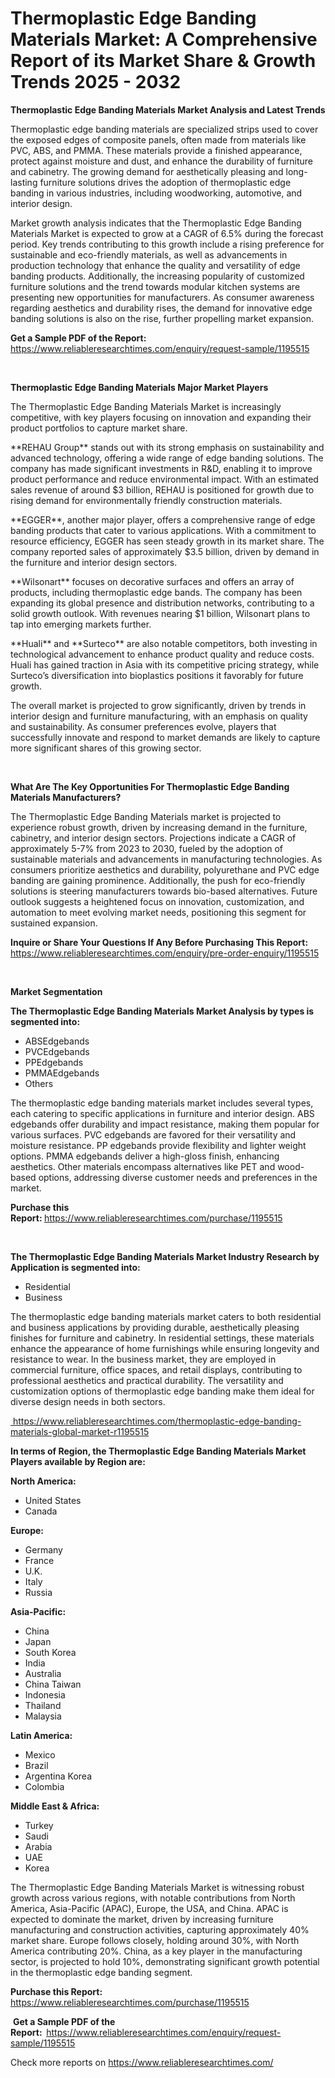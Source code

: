 <p><h1>Thermoplastic Edge Banding Materials Market: A Comprehensive Report of its Market Share & Growth Trends 2025 - 2032</h1></p><p><strong>Thermoplastic Edge Banding Materials Market Analysis and Latest Trends</strong></p>
<p><p>Thermoplastic edge banding materials are specialized strips used to cover the exposed edges of composite panels, often made from materials like PVC, ABS, and PMMA. These materials provide a finished appearance, protect against moisture and dust, and enhance the durability of furniture and cabinetry. The growing demand for aesthetically pleasing and long-lasting furniture solutions drives the adoption of thermoplastic edge banding in various industries, including woodworking, automotive, and interior design.</p><p>Market growth analysis indicates that the Thermoplastic Edge Banding Materials Market is expected to grow at a CAGR of 6.5% during the forecast period. Key trends contributing to this growth include a rising preference for sustainable and eco-friendly materials, as well as advancements in production technology that enhance the quality and versatility of edge banding products. Additionally, the increasing popularity of customized furniture solutions and the trend towards modular kitchen systems are presenting new opportunities for manufacturers. As consumer awareness regarding aesthetics and durability rises, the demand for innovative edge banding solutions is also on the rise, further propelling market expansion.</p></p>
<p><strong>Get a Sample PDF of the Report:&nbsp;</strong> <a href="https://www.reliableresearchtimes.com/enquiry/request-sample/1195515?utm_campaign=3031&utm_medium=2&utm_source=Github&utm_content=ia&utm_term=22032025&utm_id=thermoplastic-edge-banding-materials">https://www.reliableresearchtimes.com/enquiry/request-sample/1195515</a></p>
<p>&nbsp;</p>
<p><strong>Thermoplastic Edge Banding Materials Major Market Players</strong></p>
<p><p>The Thermoplastic Edge Banding Materials Market is increasingly competitive, with key players focusing on innovation and expanding their product portfolios to capture market share. </p><p>**REHAU Group** stands out with its strong emphasis on sustainability and advanced technology, offering a wide range of edge banding solutions. The company has made significant investments in R&D, enabling it to improve product performance and reduce environmental impact. With an estimated sales revenue of around $3 billion, REHAU is positioned for growth due to rising demand for environmentally friendly construction materials.</p><p>**EGGER**, another major player, offers a comprehensive range of edge banding products that cater to various applications. With a commitment to resource efficiency, EGGER has seen steady growth in its market share. The company reported sales of approximately $3.5 billion, driven by demand in the furniture and interior design sectors.</p><p>**Wilsonart** focuses on decorative surfaces and offers an array of products, including thermoplastic edge bands. The company has been expanding its global presence and distribution networks, contributing to a solid growth outlook. With revenues nearing $1 billion, Wilsonart plans to tap into emerging markets further.</p><p>**Huali** and **Surteco** are also notable competitors, both investing in technological advancement to enhance product quality and reduce costs. Huali has gained traction in Asia with its competitive pricing strategy, while Surteco’s diversification into bioplastics positions it favorably for future growth.</p><p>The overall market is projected to grow significantly, driven by trends in interior design and furniture manufacturing, with an emphasis on quality and sustainability. As consumer preferences evolve, players that successfully innovate and respond to market demands are likely to capture more significant shares of this growing sector.</p></p>
<p>&nbsp;</p>
<p><strong>What Are The Key Opportunities For Thermoplastic Edge Banding Materials Manufacturers?</strong></p>
<p><p>The Thermoplastic Edge Banding Materials market is projected to experience robust growth, driven by increasing demand in the furniture, cabinetry, and interior design sectors. Projections indicate a CAGR of approximately 5-7% from 2023 to 2030, fueled by the adoption of sustainable materials and advancements in manufacturing technologies. As consumers prioritize aesthetics and durability, polyurethane and PVC edge banding are gaining prominence. Additionally, the push for eco-friendly solutions is steering manufacturers towards bio-based alternatives. Future outlook suggests a heightened focus on innovation, customization, and automation to meet evolving market needs, positioning this segment for sustained expansion.</p></p>
<p><strong>Inquire or Share Your Questions If Any Before Purchasing This Report:</strong> <a href="https://www.reliableresearchtimes.com/enquiry/pre-order-enquiry/1195515?utm_campaign=3031&utm_medium=2&utm_source=Github&utm_content=ia&utm_term=22032025&utm_id=thermoplastic-edge-banding-materials">https://www.reliableresearchtimes.com/enquiry/pre-order-enquiry/1195515</a></p>
<p>&nbsp;</p>
<p><strong>Market Segmentation</strong></p>
<p><strong>The Thermoplastic Edge Banding Materials Market Analysis by types is segmented into:</strong></p>
<p><ul><li>ABSEdgebands</li><li>PVCEdgebands</li><li>PPEdgebands</li><li>PMMAEdgebands</li><li>Others</li></ul></p>
<p><p>The thermoplastic edge banding materials market includes several types, each catering to specific applications in furniture and interior design. ABS edgebands offer durability and impact resistance, making them popular for various surfaces. PVC edgebands are favored for their versatility and moisture resistance. PP edgebands provide flexibility and lighter weight options. PMMA edgebands deliver a high-gloss finish, enhancing aesthetics. Other materials encompass alternatives like PET and wood-based options, addressing diverse customer needs and preferences in the market.</p></p>
<p><strong>Purchase this Report:&nbsp;</strong><a href="https://www.reliableresearchtimes.com/purchase/1195515?utm_campaign=3031&utm_medium=2&utm_source=Github&utm_content=ia&utm_term=22032025&utm_id=thermoplastic-edge-banding-materials">https://www.reliableresearchtimes.com/purchase/1195515</a></p>
<p>&nbsp;</p>
<p><strong>The Thermoplastic Edge Banding Materials Market Industry Research by Application is segmented into:</strong></p>
<p><ul><li>Residential</li><li>Business</li></ul></p>
<p><p>The thermoplastic edge banding materials market caters to both residential and business applications by providing durable, aesthetically pleasing finishes for furniture and cabinetry. In residential settings, these materials enhance the appearance of home furnishings while ensuring longevity and resistance to wear. In the business market, they are employed in commercial furniture, office spaces, and retail displays, contributing to professional aesthetics and practical durability. The versatility and customization options of thermoplastic edge banding make them ideal for diverse design needs in both sectors.</p></p>
<p><a href="https://www.reliableresearchtimes.com/thermoplastic-edge-banding-materials-global-market-r1195515?utm_campaign=3031&utm_medium=2&utm_source=Github&utm_content=ia&utm_term=22032025&utm_id=thermoplastic-edge-banding-materials">&nbsp;https://www.reliableresearchtimes.com/thermoplastic-edge-banding-materials-global-market-r1195515</a></p>
<p><strong>In terms of Region, the Thermoplastic Edge Banding Materials Market Players available by Region are:</strong></p>
<p>
    <p> <strong> North America: </strong>
        <ul>
            <li>United States</li>
            <li>Canada</li>
        </ul>
        </p> 
    <p> <strong> Europe: </strong>
        <ul>
            <li>Germany</li>
            <li>France</li>
            <li>U.K.</li>
            <li>Italy</li>
            <li>Russia</li>
        </ul>
        </p> 
    <p> <strong> Asia-Pacific: </strong>
        <ul>
            <li>China</li>
            <li>Japan</li>
            <li>South Korea</li>
            <li>India</li>
            <li>Australia</li>
            <li>China Taiwan</li>
            <li>Indonesia</li>
            <li>Thailand</li>
            <li>Malaysia</li>
        </ul>
        </p> 
    <p> <strong> Latin America: </strong>
        <ul>
            <li>Mexico</li>
            <li>Brazil</li>
            <li>Argentina Korea</li>
            <li>Colombia</li>
        </ul>
        </p> 
    <p> <strong> Middle East & Africa: </strong>
        <ul>
            <li>Turkey</li>
            <li>Saudi</li>
            <li>Arabia</li>
            <li>UAE</li>
            <li>Korea</li>
        </ul>
    </p>
    </p>
<p><p>The Thermoplastic Edge Banding Materials Market is witnessing robust growth across various regions, with notable contributions from North America, Asia-Pacific (APAC), Europe, the USA, and China. APAC is expected to dominate the market, driven by increasing furniture manufacturing and construction activities, capturing approximately 40% market share. Europe follows closely, holding around 30%, with North America contributing 20%. China, as a key player in the manufacturing sector, is projected to hold 10%, demonstrating significant growth potential in the thermoplastic edge banding segment.</p></p>
<p><strong>Purchase this Report: </strong><a href="https://www.reliableresearchtimes.com/purchase/1195515?utm_campaign=3031&utm_medium=2&utm_source=Github&utm_content=ia&utm_term=22032025&utm_id=thermoplastic-edge-banding-materials">https://www.reliableresearchtimes.com/purchase/1195515</a></p>
<p>&nbsp;<strong>Get a Sample PDF of the Report:&nbsp;&nbsp;</strong><a href="https://www.reliableresearchtimes.com/enquiry/request-sample/1195515?utm_campaign=3031&utm_medium=2&utm_source=Github&utm_content=ia&utm_term=22032025&utm_id=thermoplastic-edge-banding-materials">https://www.reliableresearchtimes.com/enquiry/request-sample/1195515</a></p>
<p><strong></strong></p>
<p>Check more reports on <a href="https://www.reliableresearchtimes.com/?utm_campaign=3031&utm_medium=2&utm_source=Github&utm_content=ia&utm_term=22032025&utm_id=thermoplastic-edge-banding-materials">https://www.reliableresearchtimes.com/</a></p>